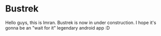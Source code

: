 # Bustrek

Hello guys, this is Imran. Bustrek is now in under construction. I hope it's gonna be an "wait for it" legendary android app :D
